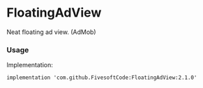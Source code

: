 # FloatingAdView
Neat floating ad view. (AdMob)

### Usage

Implementation: 

    implementation 'com.github.FivesoftCode:FloatingAdView:2.1.0'
